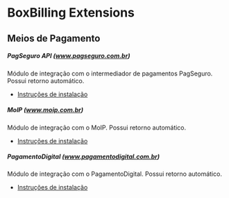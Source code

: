 BoxBilling Extensions
=====================

Meios de Pagamento
------------------

##### PagSeguro API (www.pagseguro.com.br)

Módulo de integração com o intermediador de pagamentos PagSeguro. Possui retorno automático.

- [Instruções de instalação](http://www.ewchost.com/boxbilling/modulo-gateway-pagseguro.html)


##### MoIP (www.moip.com.br)

Módulo de integração com o MoIP. Possui retorno automático.

- [Instruções de instalação](http://www.ewchost.com/boxbilling/modulo-gateway-moip.html)


##### PagamentoDigital (www.pagamentodigital.com.br)

Módulo de integração com o PagamentoDigital. Possui retorno automático.

- [Instruções de instalação](http://www.ewchost.com/boxbilling/modulo-gateway-pagamentodigital.html)

